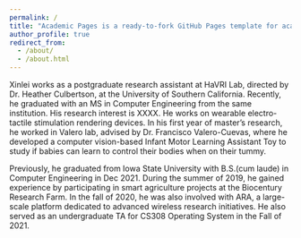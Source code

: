```yaml
---
permalink: /
title: "Academic Pages is a ready-to-fork GitHub Pages template for academic personal websites"
author_profile: true
redirect_from: 
  - /about/
  - /about.html
---
```


Xinlei works as a postgraduate research assistant at HaVRI Lab, directed by Dr. Heather Culbertson, at the University of Southern California. Recently, he graduated with an MS in Computer Engineering from the same institution. His research interest is XXXX. He works on wearable electro-tactile stimulation rendering devices. In his first year of master’s research, he worked in Valero lab, advised by Dr. Francisco Valero-Cuevas, where he developed a computer vision-based Infant Motor Learning Assistant Toy to study if babies can learn to control their bodies when on their tummy.

Previously, he graduated from Iowa State University with B.S.(cum laude) in Computer Engineering in Dec 2021. During the summer of 2019, he gained experience by participating in smart agriculture projects at the Biocentury Research Farm. In the fall of 2020, he was also involved with ARA, a large-scale platform dedicated to advanced wireless research initiatives. He also served as an undergraduate TA for CS308 Operating System in the Fall of 2021.

